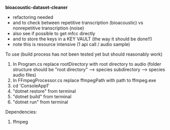 **bioacoustic-dataset-cleaner**
- refactoring needed
- and to check between repetitive transcription (bioacoustic) vs nonrepetitive transcription (noise)
- also see if possible to get mfcc directly
- and to store the keys in a KEY VAULT (the way it should be done!!)
- note this is resource intensive (1 api call / audio sample)

To use (build process has not been tested yet but should reasonably work)

1. In Program.cs replace rootDirectory with root directory to audio (folder structure should be "root directory" --> species subdirectory --> species audio files)
2. In FFmpegProcessor.cs replace ffmpegPath with path to ffmpeg.exe
3. cd 'ConsoleApp1'
4. "dotnet restore" from terminal
5. "dotnet build" from terminal
6. "dotnet run" from terminal

Dependencies:
1. ffmpeg